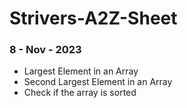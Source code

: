 # Strivers-A2Z-Sheet

### 8 - Nov - 2023
- Largest Element in an Array
- Second Largest Element in an Array
- Check if the array is sorted
